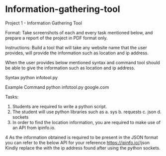 # Information-gathering-tool

Project 1 - Information Gathering Tool

Format:
Take screenshots of each and every task mentioned below, and prepare a report of the project in PDF format only.

Instructions:
Build a tool that will take any website name that the user provides, will provide the information such as location and ip address.

When the user provides below mentioned syntax and command tool should be able to give the information such as location and ip address.

Syntax
python infotool.py <websiteurl>

Example Command
python infotool.py google.com

Tasks:
1. Students are required to write a python script.
2. The student will use python libraries such as
    a. sys
    b. requests
    c. json
    d. sockets
3. In order to find the location information, you are required to make use of an API from ipinfo.io.

4 As the information obtained is required to be present in the JSON format you can refer to the below API for your reference
https://ipinfo.io/<ip-address-from-sockets>/json
Kindly replace the <ip-address-from-sockets> with the ip address found after using the python sockets.

